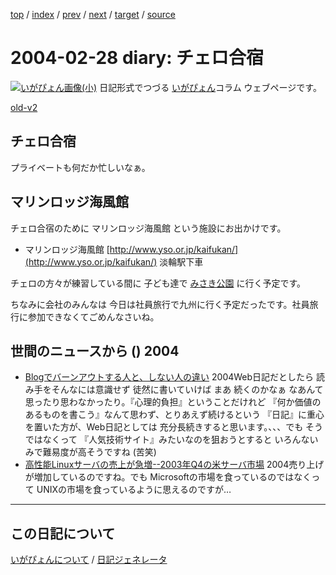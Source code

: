 [top](https://igapyon.github.io/diary/) 
 / [index](https://igapyon.github.io/diary/2004/index.html) 
 / [prev](https://igapyon.github.io/diary/2004/ig040227.html) 
 / [next](https://igapyon.github.io/diary/2004/ig040302.html) 
 / [target](https://igapyon.github.io/diary/2004/ig040228.html) 
 / [source](https://github.com/igapyon/diary/blob/gh-pages/2004/ig040228.html.src.md) 

2004-02-28 diary: チェロ合宿
=====================================================================================================
[![いがぴょん画像(小)](https://igapyon.github.io/diary/images/iga200306s.jpg "いがぴょん")](https://igapyon.github.io/diary/memo/memoigapyon.html) 日記形式でつづる [いがぴょん](https://igapyon.github.io/diary/memo/memoigapyon.html)コラム ウェブページです。

[old-v2](ig040228-orig.html)

## チェロ合宿

プライベートも何だか忙しいなぁ。


## マリンロッジ海風館

チェロ合宿のために マリンロッジ海風館 という施設にお出かけです。

* マリンロッジ海風館
  [http://www.yso.or.jp/kaifukan/](http://www.yso.or.jp/kaifukan/)
  淡輪駅下車

チェロの方々が練習している間に 子ども達で [みさき公園](http://www.nankai.co.jp/misaki/) に行く予定です。

ちなみに会社のみんなは 今日は社員旅行で九州に行く予定だったです。社員旅行に参加できなくてごめんなさいね。

## 世間のニュースから () 2004

* [Blogでバーンアウトする人と、しない人の違い](http://blog.japan.cnet.com/umeda/archives/001044.html)  2004Web日記だとしたら 読み手をそんなには意識せず 徒然に書いていけば まあ 続くのかなぁ なあんて思ったり思わなかったり。『心理的負担』ということだけれど 『何か価値のあるものを書こう』なんて思わず、とりあえず続けるという 『日記』に重心を置いた方が、Web日記としては 充分長続きすると思います。、、、でも そうではなくって 『人気技術サイト』みたいなのを狙おうとすると いろんないみで難易度が高そうですね (苦笑)
* [高性能Linuxサーバの売上が急増--2003年Q4の米サーバ市場](http://japan.cnet.com/news/ent/story/0,2000047623,20064563,00.htm)  2004売り上げが増加しているのですね。でも Microsoftの市場を食っているのではなくって UNIXの市場を食っているように思えるのですが…

----------------------------------------------------------------------------------------------------

## この日記について
[いがぴょんについて](https://igapyon.github.io/diary/memo/memoigapyon.html) / [日記ジェネレータ](https://github.com/igapyon/igapyonv3)
